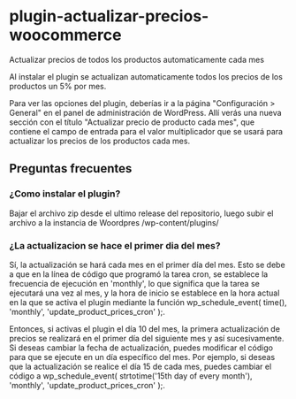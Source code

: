 # plugin-actualizar-precios-woocommerce
Actualizar precios de todos los productos automaticamente cada mes

Al instalar el plugin se actualizan automaticamente todos los precios de los productos un 5% por mes.

Para ver las opciones del plugin, deberías ir a la página "Configuración > General" en el panel de administración de WordPress. Allí verás una nueva sección con el título "Actualizar precio de producto cada mes", que contiene el campo de entrada para el valor multiplicador que se usará para actualizar los precios de los productos cada mes.

## Preguntas frecuentes

### ¿Como instalar el plugin?
Bajar el archivo zip desde el ultimo release del repositorio, luego subir el archivo a la instancia de Woordpres /wp-content/plugins/

### ¿La actualizacion se hace el primer dia del mes?
Sí, la actualización se hará cada mes en el primer día del mes. Esto se debe a que en la línea de código que programó la tarea cron, se establece la frecuencia de ejecución en 'monthly', lo que significa que la tarea se ejecutará una vez al mes, y la hora de inicio se establece en la hora actual en la que se activa el plugin mediante la función wp_schedule_event( time(), 'monthly', 'update_product_prices_cron' );.

Entonces, si activas el plugin el día 10 del mes, la primera actualización de precios se realizará en el primer día del siguiente mes y así sucesivamente. Si deseas cambiar la fecha de actualización, puedes modificar el código para que se ejecute en un día específico del mes. Por ejemplo, si deseas que la actualización se realice el día 15 de cada mes, puedes cambiar el código a wp_schedule_event( strtotime('15th day of every month'), 'monthly', 'update_product_prices_cron' );.
